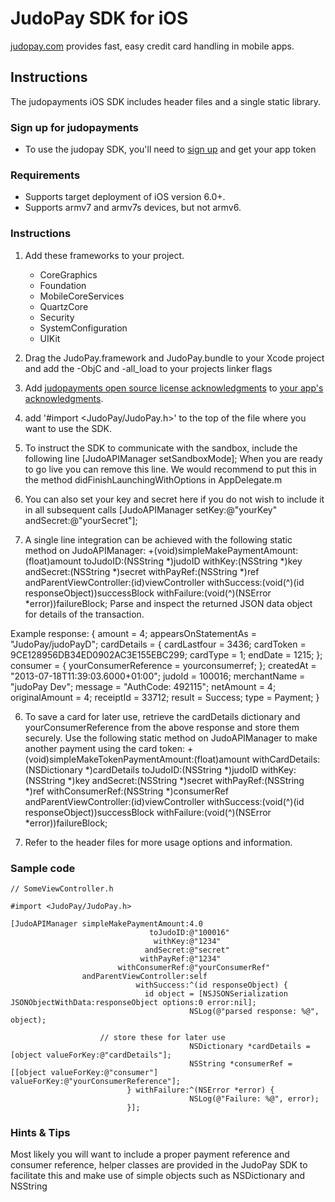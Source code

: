 JudoPay SDK for iOS
===================

[judopay.com](https://www.judopay.com/) provides fast, easy credit card handling in mobile apps.

Instructions
------------

The judopayments iOS SDK includes header files and a single static library.

### Sign up for judopayments

*   To use the judopay SDK, you'll need to [sign up](https://www.judopay.com/signup) and get your app token 

### Requirements

*   Supports target deployment of iOS version 6.0+.
*   Supports armv7 and armv7s devices, but not armv6.

### Instructions

1. Add these frameworks to your project.
	* CoreGraphics
	* Foundation
	* MobileCoreServices
    * QuartzCore
    * Security
	* SystemConfiguration
    * UIKit

2. Drag the JudoPay.framework and JudoPay.bundle to your Xcode project and add the -ObjC and -all_load to your projects linker flags

3. Add [judopayments open source license acknowledgments](acknowledgments.md) to
[your app's acknowledgments](http://stackoverflow.com/questions/3966116/where-to-put-open-source-credit-information-for-an-iphone-app).

4. add '#import <JudoPay/JudoPay.h>' to the top of the file where you want to use the SDK.

5. To instruct the SDK to communicate with the sandbox, include the following line 
 [JudoAPIManager setSandboxMode];
 When you are ready to go live you can remove this line.
 We would recommend to put this in the method didFinishLaunchingWithOptions in AppDelegate.m

6. You can also set your key and secret here if you do not wish to include it in all subsequent calls
 [JudoAPIManager setKey:@"yourKey" andSecret:@"yourSecret"];

7. A single line integration can be achieved with the following static method on JudoAPIManager: +(void)simpleMakePaymentAmount:(float)amount toJudoID:(NSString *)judoID withKey:(NSString *)key andSecret:(NSString *)secret withPayRef:(NSString *)ref andParentViewController:(id)viewController withSuccess:(void(^)(id responseObject))successBlock withFailure:(void(^)(NSError *error))failureBlock;
Parse and inspect the returned JSON data object for details of the transaction.

Example response:
{
    amount = 4;
    appearsOnStatementAs = "JudoPay/judoPayD";
    cardDetails =     {
        cardLastfour = 3436;
        cardToken = 9CE128956DB34ED0902AC3E155EBC299;
        cardType = 1;
        endDate = 1215;
    };
    consumer =     {
        yourConsumerReference = yourconsumerref;
    };
    createdAt = "2013-07-18T11:39:03.6000+01:00";
    judoId = 100016;
    merchantName = "judoPay Dev";
    message = "AuthCode: 492115";
    netAmount = 4;
    originalAmount = 4;
    receiptId = 33712;
    result = Success;
    type = Payment;
}

6. To save a card for later use, retrieve the cardDetails dictionary and yourConsumerReference from the above response and store them securely. Use the following static method on JudoAPIManager to make another payment using the card token: +(void)simpleMakeTokenPaymentAmount:(float)amount withCardDetails:(NSDictionary *)cardDetails toJudoID:(NSString *)judoID withKey:(NSString *)key andSecret:(NSString *)secret withPayRef:(NSString *)ref withConsumerRef:(NSString *)consumerRef andParentViewController:(id)viewController withSuccess:(void(^)(id responseObject))successBlock withFailure:(void(^)(NSError *error))failureBlock;

7.  Refer to the header files for more usage options and information.

### Sample code
```obj-c
// SomeViewController.h

#import <JudoPay/JudoPay.h>

[JudoAPIManager simpleMakePaymentAmount:4.0
                               toJudoID:@"100016"
                                withKey:@"1234"
                              andSecret:@"secret"
                             withPayRef:@"1234"
                        withConsumerRef:@"yourConsumerRef"
                andParentViewController:self
                            withSuccess:^(id responseObject) {
                              id object = [NSJSONSerialization JSONObjectWithData:responseObject options:0 error:nil];
                                        NSLog(@"parsed response: %@", object);
                                        
					// store these for later use
                                        NSDictionary *cardDetails = [object valueForKey:@"cardDetails"];
                                        NSString *consumerRef = [[object valueForKey:@"consumer"] valueForKey:@"yourConsumerReference"];
                          } withFailure:^(NSError *error) {
                                        NSLog(@"Failure: %@", error);
                          }];

```

### Hints & Tips

Most likely you will want to include a proper payment reference and consumer reference, helper classes are provided in the JudoPay SDK to facilitate this and make use of simple objects such as NSDictionary and NSString


